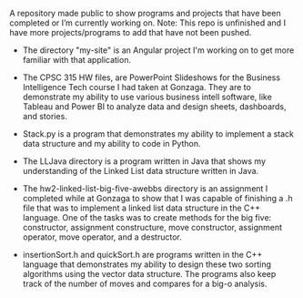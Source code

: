 A repository made public to show programs and projects that have been completed or I’m currently working on. 
Note: This repo is unfinished and I have more projects/programs to add that have not been pushed.

* The directory "my-site" is an Angular project I'm working on to get more familiar with that application.

* The CPSC 315 HW files, are PowerPoint Slideshows for the Business Intelligence Tech course I had taken at Gonzaga. They are to demonstrate my ability to use various business intell software, like Tableau and Power BI to analyze data and design sheets, dashboards, and stories.

* Stack.py is a program that demonstrates my ability to implement a stack data structure and my ability to code in Python.

* The LLJava directory is a program written in Java that shows my understanding of the Linked List data structure written in Java.

* The hw2-linked-list-big-five-awebbs directory is an assignment I completed while at Gonzaga to show that I was capable of finishing a .h file that was to implement a linked list data structure in the C++ language. One of the tasks was to create methods for the big five: constructor, assignment constructure, move constructor, assignment operator, move operator, and a destructor.

* insertionSort.h and quickSort.h are programs written in the C++ language that demonstrates my ability to design these two sorting algorithms using the vector data structure. The programs also keep track of the number of moves and compares for a big-o analysis.
